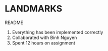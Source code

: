 # LANDMARKS #

README

1. Everything has been implemented correctly
2. Collaborated with Binh Nguyen
3. Spent 12 hours on assignment
